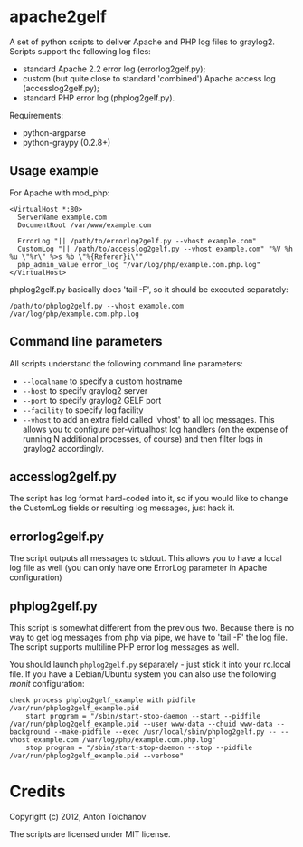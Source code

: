 apache2gelf
===========

A set of python scripts to deliver Apache and PHP log files to graylog2. Scripts support the following log files:
* standard Apache 2.2 error log (errorlog2gelf.py);
* custom (but quite close to standard 'combined') Apache access log (accesslog2gelf.py);
* standard PHP error log (phplog2gelf.py).

Requirements:
* python-argparse
* python-graypy (0.2.8+)

Usage example
-------------

For Apache with mod_php:

    <VirtualHost *:80>
      ServerName example.com
      DocumentRoot /var/www/example.com

      ErrorLog "|| /path/to/errorlog2gelf.py --vhost example.com"
      CustomLog "|| /path/to/accesslog2gelf.py --vhost example.com" "%V %h %u \"%r\" %>s %b \"%{Referer}i\""
      php_admin_value error_log "/var/log/php/example.com.php.log"
    </VirtualHost>

phplog2gelf.py basically does 'tail -F', so it should be executed separately:

    /path/to/phplog2gelf.py --vhost example.com /var/log/php/example.com.php.log

Command line parameters
-----------------------

All scripts understand the following command line parameters:
* `--localname` to specify a custom hostname
* `--host` to specify graylog2 server
* `--port` to specify graylog2 GELF port
* `--facility` to specify log facility
* `--vhost` to add an extra field called 'vhost' to all log messages. This allows you to configure per-virtualhost log handlers (on the expense of running N additional processes, of course) and then filter logs in graylog2 accordingly.

accesslog2gelf.py
-----------------

The script has log format hard-coded into it, so if you would like to change the CustomLog fields or resulting log messages, just hack it.

errorlog2gelf.py
----------------

The script outputs all messages to stdout. This allows you to have a local log file as well (you can only have one ErrorLog parameter in Apache configuration)

phplog2gelf.py
--------------

This script is somewhat different from the previous two. Because there is no way to get log messages from php via pipe, we have to 'tail -F' the log file. The script supports multiline PHP error log messages as well.

You should launch `phplog2gelf.py` separately - just stick it into your rc.local file. If you have a Debian/Ubuntu system you can also use the following *monit* configuration:

    check process phplog2gelf_example with pidfile /var/run/phplog2gelf_example.pid
        start program = "/sbin/start-stop-daemon --start --pidfile /var/run/phplog2gelf_example.pid --user www-data --chuid www-data --background --make-pidfile --exec /usr/local/sbin/phplog2gelf.py -- --vhost example.com /var/log/php/example.com.php.log"
        stop program = "/sbin/start-stop-daemon --stop --pidfile /var/run/phplog2gelf_example.pid --verbose"

Credits
=======

Copyright (c) 2012, Anton Tolchanov

The scripts are licensed under MIT license.

